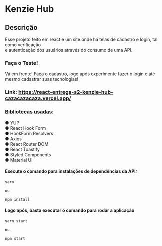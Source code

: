 # Kenzie Hub

## Descrição

Esse projeto feito em react é um site onde há telas de cadastro e login, tal como verificação\
e autenticação dos usuários através do consumo de uma API.

### Faça o Teste!

Vá em frente! Faça o cadastro, logo após experimente fazer o login e até mesmo cadastrar suas tecnologias!

### Link: https://react-entrega-s2-kenzie-hub-cazacazacaza.vercel.app/

### Bibliotecas usadas:

● YUP\
● React Hook Form\
● HookForm Resolvers\
● Axios\
● React Router DOM\
● React Toastify\
● Styled Components\
● Material UI

#### Execute o comando para instalações de dependências da API:

```
yarn

ou

npm install
```
#### Logo após, basta executar o comando para rodar a aplicação

```
yarn start

ou

npm start
```
